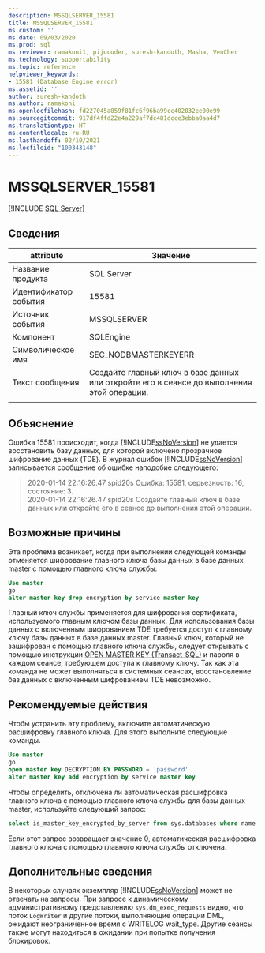 ```yaml
---
description: MSSQLSERVER_15581
title: MSSQLSERVER_15581
ms.custom: ''
ms.date: 09/03/2020
ms.prod: sql
ms.reviewer: ramakoni1, pijocoder, suresh-kandoth, Masha, VenCher
ms.technology: supportability
ms.topic: reference
helpviewer_keywords:
- 15581 (Database Engine error)
ms.assetid: ''
author: suresh-kandoth
ms.author: ramakoni
ms.openlocfilehash: fd227045a859f81fc6f96ba99cc402032ee00e99
ms.sourcegitcommit: 917df4ffd22e4a229af7dc481dcce3ebba0aa4d7
ms.translationtype: HT
ms.contentlocale: ru-RU
ms.lasthandoff: 02/10/2021
ms.locfileid: "100343148"
---
```

# <a name="mssqlserver_15581"></a>MSSQLSERVER_15581
 [!INCLUDE [SQL Server](../../includes/applies-to-version/sqlserver.md)]

## <a name="details"></a>Сведения

|attribute|Значение|
|---|---|
|Название продукта|SQL Server|
|Идентификатор события|15581|
|Источник события|MSSQLSERVER|
|Компонент|SQLEngine|
|Символическое имя|SEC_NODBMASTERKEYERR|
|Текст сообщения|Создайте главный ключ в базе данных или откройте его в сеансе до выполнения этой операции.|
||

## <a name="explanation"></a>Объяснение

Ошибка 15581 происходит, когда [!INCLUDE[ssNoVersion](../../includes/ssnoversion-md.md)] не удается восстановить базу данных, для которой включено прозрачное шифрование данных (TDE). В журнал ошибок [!INCLUDE[ssNoVersion](../../includes/ssnoversion-md.md)] записывается сообщение об ошибке наподобие следующего:

> 2020-01-14 22:16:26.47 spid20s Ошибка: 15581, серьезность: 16, состояние: 3.  
2020-01-14 22:16:26.47 spid20s Создайте главный ключ в базе данных или откройте его в сеансе до выполнения этой операции.

## <a name="possible-cause"></a>Возможные причины

Эта проблема возникает, когда при выполнении следующей команды отменяется шифрование главного ключа базы данных в базе данных master с помощью главного ключа службы:

```sql
Use master
go
alter master key drop encryption by service master key
```

Главный ключ службы применяется для шифрования сертификата, используемого главным ключом базы данных. Для использования базы данных с включенным шифрованием TDE требуется доступ к главному ключу базы данных в базе данных master. Главный ключ, который не зашифрован с помощью главного ключа службы, следует открывать с помощью инструкции [OPEN MASTER KEY (Transact-SQL)](../../t-sql/statements/open-master-key-transact-sql.md) и пароля в каждом сеансе, требующем доступа к главному ключу. Так как эта команда не может выполняться в системных сеансах, восстановление баз данных с включенным шифрованием TDE невозможно.

## <a name="user-action"></a>Рекомендуемые действия

Чтобы устранить эту проблему, включите автоматическую расшифровку главного ключа. Для этого выполните следующие команды.

```sql
Use master
go
open master key DECRYPTION BY PASSWORD = 'password'
alter master key add encryption by service master key
```

Чтобы определить, отключена ли автоматическая расшифровка главного ключа с помощью главного ключа службы для базы данных master, используйте следующий запрос:

```sql
select is_master_key_encrypted_by_server from sys.databases where name = 'master'
```

Если этот запрос возвращает значение 0, автоматическая расшифровка главного ключа с помощью главного ключа службы отключена.

## <a name="more-information"></a>Дополнительные сведения

В некоторых случаях экземпляр [!INCLUDE[ssNoVersion](../../includes/ssnoversion-md.md)] может не отвечать на запросы. При запросе к динамическому административному представлению `sys.dm_exec_requests` видно, что поток `LogWriter` и другие потоки, выполняющие операции DML, ожидают неограниченное время с WRITELOG wait_type. Другие сеансы также могут находиться в ожидании при попытке получения блокировок.